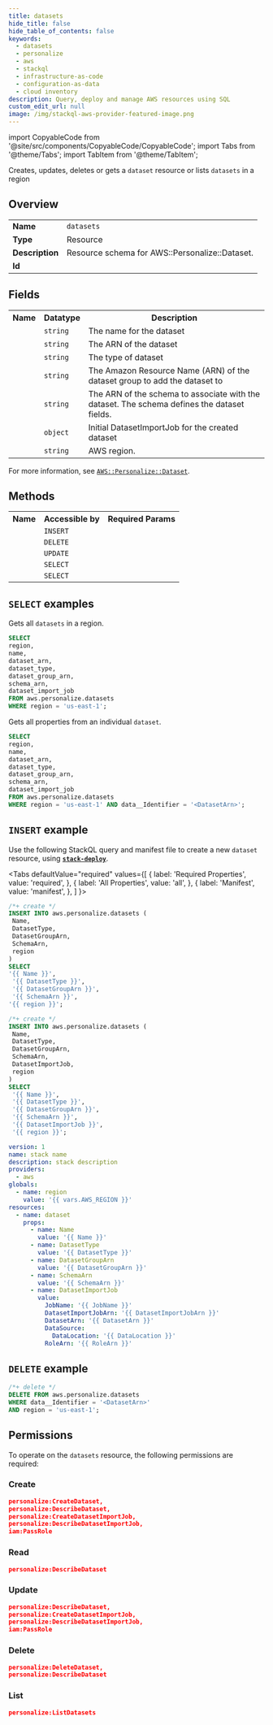```yaml
---
title: datasets
hide_title: false
hide_table_of_contents: false
keywords:
  - datasets
  - personalize
  - aws
  - stackql
  - infrastructure-as-code
  - configuration-as-data
  - cloud inventory
description: Query, deploy and manage AWS resources using SQL
custom_edit_url: null
image: /img/stackql-aws-provider-featured-image.png
---
```


import CopyableCode from '@site/src/components/CopyableCode/CopyableCode';
import Tabs from '@theme/Tabs';
import TabItem from '@theme/TabItem';

Creates, updates, deletes or gets a <code>dataset</code> resource or lists <code>datasets</code> in a region

## Overview
<table>
<tbody>
<tr><td><b>Name</b></td><td><code>datasets</code></td></tr>
<tr><td><b>Type</b></td><td>Resource</td></tr>
<tr><td><b>Description</b></td><td>Resource schema for AWS::Personalize::Dataset.</td></tr>
<tr><td><b>Id</b></td><td><CopyableCode code="aws.personalize.datasets" /></td></tr>
</tbody>
</table>

## Fields
<table>
<tbody>
<tr><th>Name</th><th>Datatype</th><th>Description</th></tr><tr><td><CopyableCode code="name" /></td><td><code>string</code></td><td>The name for the dataset</td></tr>
<tr><td><CopyableCode code="dataset_arn" /></td><td><code>string</code></td><td>The ARN of the dataset</td></tr>
<tr><td><CopyableCode code="dataset_type" /></td><td><code>string</code></td><td>The type of dataset</td></tr>
<tr><td><CopyableCode code="dataset_group_arn" /></td><td><code>string</code></td><td>The Amazon Resource Name (ARN) of the dataset group to add the dataset to</td></tr>
<tr><td><CopyableCode code="schema_arn" /></td><td><code>string</code></td><td>The ARN of the schema to associate with the dataset. The schema defines the dataset fields.</td></tr>
<tr><td><CopyableCode code="dataset_import_job" /></td><td><code>object</code></td><td>Initial DatasetImportJob for the created dataset</td></tr>
<tr><td><CopyableCode code="region" /></td><td><code>string</code></td><td>AWS region.</td></tr>
</tbody>
</table>

For more information, see <a href="https://docs.aws.amazon.com/AWSCloudFormation/latest/UserGuide/aws-resource-personalize-dataset.html"><code>AWS::Personalize::Dataset</code></a>.

## Methods

<table>
<tbody>
  <tr>
    <th>Name</th>
    <th>Accessible by</th>
    <th>Required Params</th>
  </tr>
  <tr>
    <td><CopyableCode code="create_resource" /></td>
    <td><code>INSERT</code></td>
    <td><CopyableCode code="Name, DatasetType, DatasetGroupArn, SchemaArn, region" /></td>
  </tr>
  <tr>
    <td><CopyableCode code="delete_resource" /></td>
    <td><code>DELETE</code></td>
    <td><CopyableCode code="data__Identifier, region" /></td>
  </tr>
  <tr>
    <td><CopyableCode code="update_resource" /></td>
    <td><code>UPDATE</code></td>
    <td><CopyableCode code="data__Identifier, data__PatchDocument, region" /></td>
  </tr>
  <tr>
    <td><CopyableCode code="list_resources" /></td>
    <td><code>SELECT</code></td>
    <td><CopyableCode code="region" /></td>
  </tr>
  <tr>
    <td><CopyableCode code="get_resource" /></td>
    <td><code>SELECT</code></td>
    <td><CopyableCode code="data__Identifier, region" /></td>
  </tr>
</tbody>
</table>

## `SELECT` examples
Gets all <code>datasets</code> in a region.
```sql
SELECT
region,
name,
dataset_arn,
dataset_type,
dataset_group_arn,
schema_arn,
dataset_import_job
FROM aws.personalize.datasets
WHERE region = 'us-east-1';
```
Gets all properties from an individual <code>dataset</code>.
```sql
SELECT
region,
name,
dataset_arn,
dataset_type,
dataset_group_arn,
schema_arn,
dataset_import_job
FROM aws.personalize.datasets
WHERE region = 'us-east-1' AND data__Identifier = '<DatasetArn>';
```

## `INSERT` example

Use the following StackQL query and manifest file to create a new <code>dataset</code> resource, using [__`stack-deploy`__](https://pypi.org/project/stack-deploy/).

<Tabs
    defaultValue="required"
    values={[
      { label: 'Required Properties', value: 'required', },
      { label: 'All Properties', value: 'all', },
      { label: 'Manifest', value: 'manifest', },
    ]
}>
<TabItem value="required">

```sql
/*+ create */
INSERT INTO aws.personalize.datasets (
 Name,
 DatasetType,
 DatasetGroupArn,
 SchemaArn,
 region
)
SELECT 
'{{ Name }}',
 '{{ DatasetType }}',
 '{{ DatasetGroupArn }}',
 '{{ SchemaArn }}',
'{{ region }}';
```
</TabItem>
<TabItem value="all">

```sql
/*+ create */
INSERT INTO aws.personalize.datasets (
 Name,
 DatasetType,
 DatasetGroupArn,
 SchemaArn,
 DatasetImportJob,
 region
)
SELECT 
 '{{ Name }}',
 '{{ DatasetType }}',
 '{{ DatasetGroupArn }}',
 '{{ SchemaArn }}',
 '{{ DatasetImportJob }}',
 '{{ region }}';
```
</TabItem>
<TabItem value="manifest">

```yaml
version: 1
name: stack name
description: stack description
providers:
  - aws
globals:
  - name: region
    value: '{{ vars.AWS_REGION }}'
resources:
  - name: dataset
    props:
      - name: Name
        value: '{{ Name }}'
      - name: DatasetType
        value: '{{ DatasetType }}'
      - name: DatasetGroupArn
        value: '{{ DatasetGroupArn }}'
      - name: SchemaArn
        value: '{{ SchemaArn }}'
      - name: DatasetImportJob
        value:
          JobName: '{{ JobName }}'
          DatasetImportJobArn: '{{ DatasetImportJobArn }}'
          DatasetArn: '{{ DatasetArn }}'
          DataSource:
            DataLocation: '{{ DataLocation }}'
          RoleArn: '{{ RoleArn }}'

```
</TabItem>
</Tabs>

## `DELETE` example

```sql
/*+ delete */
DELETE FROM aws.personalize.datasets
WHERE data__Identifier = '<DatasetArn>'
AND region = 'us-east-1';
```

## Permissions

To operate on the <code>datasets</code> resource, the following permissions are required:

### Create
```json
personalize:CreateDataset,
personalize:DescribeDataset,
personalize:CreateDatasetImportJob,
personalize:DescribeDatasetImportJob,
iam:PassRole
```

### Read
```json
personalize:DescribeDataset
```

### Update
```json
personalize:DescribeDataset,
personalize:CreateDatasetImportJob,
personalize:DescribeDatasetImportJob,
iam:PassRole
```

### Delete
```json
personalize:DeleteDataset,
personalize:DescribeDataset
```

### List
```json
personalize:ListDatasets
```
